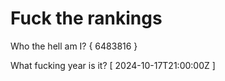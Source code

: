 # Fuck the rankings

Who the hell am I?
{ 6483816 }

What fucking year is it?
[ 2024-10-17T21:00:00Z ]
